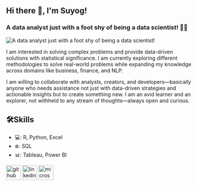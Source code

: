 <p align="center">
  
## Hi there 👋, I'm Suyog!
### A data analyst just with a foot shy of being a data scientist! 👨‍💻

![A data analyst just with a foot shy of being a data scientist!](https://s3.amazonaws.com/handshake.production/app/public/assets/content_images/19062/original/Git_Readme.png?X-Amz-Algorithm=AWS4-HMAC-SHA256&X-Amz-Credential=AKIA2HSNSGACXF6KKT2H%2F20241228%2Fus-east-1%2Fs3%2Faws4_request&X-Amz-Date=20241228T230622Z&X-Amz-Expires=86400&X-Amz-SignedHeaders=host&X-Amz-Signature=6471beb34216fa5caa8ab46029e82ce1346e496dfe5bf31c97442b8644edd2d2)
</p>

I am interested in solving complex problems and provide data-driven solutions with statistical significance. I am currently exploring different methodologies to solve real-world problems while expanding my knowledge across domains like business, finance, and NLP.

I am willing to collaborate with analysts, creators, and developers—basically anyone who needs assistance not just with data-driven strategies and actionable insights but to create something new. I am an avid learner and an explorer, not withheld to any stream of thoughts—always open and curious.

## 🛠️Skills
* 💻: R, Python, Excel
* ❄️: SQL
* 📊: Tableau, Power BI

[<img src='https://cdn.jsdelivr.net/npm/simple-icons@3.0.1/icons/github.svg' alt='github' height='40'>](https://github.com/SuyogPatgave)  [<img src='https://cdn.jsdelivr.net/npm/simple-icons@3.0.1/icons/linkedin.svg' alt='linkedin' height='40'>](https://www.linkedin.com/in/https://www.linkedin.com/in/suyog-patgave99//)  [<img src='https://cdn.jsdelivr.net/npm/simple-icons@3.0.1/icons/microsoftoutlook.svg' alt='microsoftoutlook' height='40'>](suyogpatgave@outlook.com)  
